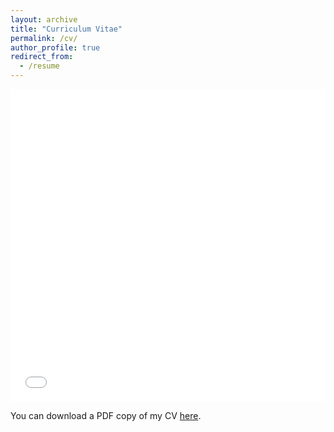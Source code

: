 ```yaml
---
layout: archive
title: "Curriculum Vitae"
permalink: /cv/
author_profile: true
redirect_from:
  - /resume
---
```

<iframe src="/images/Alexandre_Resume.pdf" width="100%" height="500" frameborder="no" border="0" marginwidth="0" marginheight="0"></iframe>

You can download a PDF copy of my CV [here](/images/HakiimJ_CV.pdf).
